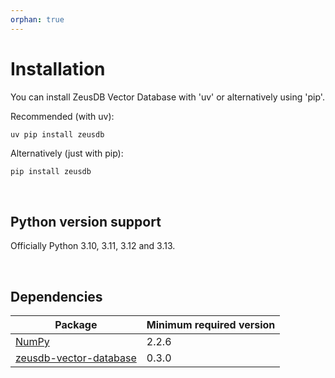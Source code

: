 ```yaml
---
orphan: true
---
```




# Installation

You can install ZeusDB Vector Database with 'uv' or alternatively using 'pip'.


Recommended (with uv):
```python
uv pip install zeusdb
```

Alternatively (just with pip):
```{code-block} python
pip install zeusdb
```

<br />

## Python version support
Officially Python 3.10, 3.11, 3.12 and 3.13.

<br />

## Dependencies

| Package | Minimum required version |
|---------|---------------------------|
| [NumPy](https://numpy.org/) | 2.2.6 |
| [zeusdb-vector-database](https://github.com/ZeusDB/zeusdb-vector-database) | 0.3.0 |
